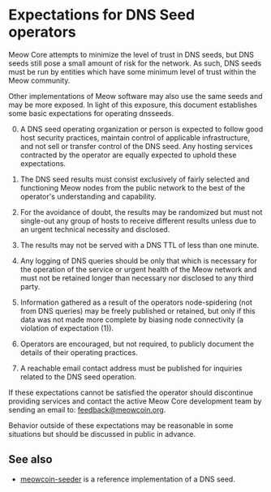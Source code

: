 Expectations for DNS Seed operators
====================================

Meow Core attempts to minimize the level of trust in DNS seeds,
but DNS seeds still pose a small amount of risk for the network.
As such, DNS seeds must be run by entities which have some minimum
level of trust within the Meow community.

Other implementations of Meow software may also use the same
seeds and may be more exposed. In light of this exposure, this
document establishes some basic expectations for operating dnsseeds.

0. A DNS seed operating organization or person is expected to follow good
host security practices, maintain control of applicable infrastructure,
and not sell or transfer control of the DNS seed. Any hosting services
contracted by the operator are equally expected to uphold these expectations.

1. The DNS seed results must consist exclusively of fairly selected and
functioning Meow nodes from the public network to the best of the
operator's understanding and capability.

2. For the avoidance of doubt, the results may be randomized but must not
single-out any group of hosts to receive different results unless due to an
urgent technical necessity and disclosed.

3. The results may not be served with a DNS TTL of less than one minute.

4. Any logging of DNS queries should be only that which is necessary
for the operation of the service or urgent health of the Meow
network and must not be retained longer than necessary nor disclosed
to any third party.

5. Information gathered as a result of the operators node-spidering
(not from DNS queries) may be freely published or retained, but only
if this data was not made more complete by biasing node connectivity
(a violation of expectation (1)).

6. Operators are encouraged, but not required, to publicly document the
details of their operating practices.

7. A reachable email contact address must be published for inquiries
related to the DNS seed operation.

If these expectations cannot be satisfied the operator should
discontinue providing services and contact the active Meow
Core development team by sending an email to:
[feedback@meowcoin.org](mailto:feedback@meowcoin.org).

Behavior outside of these expectations may be reasonable in some
situations but should be discussed in public in advance.

See also
----------
- [meowcoin-seeder](https://github.com/MeowProject/meowcoin-seeder) is a reference implementation of a DNS seed.

